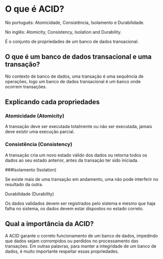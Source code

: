 # O que é ACID?

No português: Atomicidade, Consistência, Isolamento e Durabilidade.

No inglês: Atomicity, Consistency, Isolation and Durability.

É o conjunto de propriedades de um banco de dados transacional.

## O que é um banco de dados transacional e uma transação?

No contexto de banco de dados, uma transação é uma sequência de operações, logo um banco de dados transacional é um banco onde ocorrem transações.

## Explicando cada propriedades

### Atomicidade (Atomicity)

A transação deve ser executada totalmente ou não ser executada, jamais deve existir uma execução parcial.

### Consistência (Consistency)

A transação cria um novo estado válido dos dados ou retorna todos os dados ao seu estado anterior, antes da transação ter sido iniciada.

###Isolamento (Isolation)

Se existe mais de uma transação em andamento, uma não pode interferir no resultado da outra.

Durabilidade (Durability)

Os dados validados devem ser registrados pelo sistema e mesmo que haja falha no sistema, os dados devem estar dispostos no estado correto.

## Qual a importância da ACID?

A ACID garante o correto funcionamento de um banco de dados, impedindo que dados sejam corrompidos ou perdidos no processamento das transações. Em outras palavras, para manter a integridade de um banco de dados, é muito importante respeitar essas propriedades.
